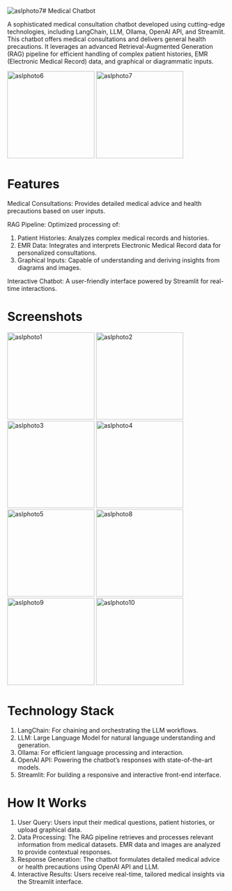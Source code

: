 ![aslphoto7](https://github.com/user-attachments/assets/54a9b811-902e-4853-8981-0db355e3deab)# Medical Chatbot 

A sophisticated medical consultation chatbot developed using cutting-edge technologies, including LangChain, LLM, Ollama, OpenAI API, and Streamlit. This chatbot offers medical consultations and delivers general health precautions. It leverages an advanced Retrieval-Augmented Generation (RAG) pipeline for efficient handling of complex patient histories, EMR (Electronic Medical Record) data, and graphical or diagrammatic inputs.

<img src="https://github.com/user-attachments/assets/ea047de9-b447-4934-9b4c-de2811153092" alt="aslphoto6" width="200">
<img src="https://github.com/user-attachments/assets/616c3b3e-5873-444e-8f9d-dc372ff6725a" alt="aslphoto7" width="200">

# Features

Medical Consultations: Provides detailed medical advice and health precautions based on user inputs.

RAG Pipeline: Optimized processing of:
  1. Patient Histories: Analyzes complex medical records and histories.
  2. EMR Data: Integrates and interprets Electronic Medical Record data for personalized consultations.
  3. Graphical Inputs: Capable of understanding and deriving insights from diagrams and images.
  
Interactive Chatbot: A user-friendly interface powered by Streamlit for real-time interactions.

# Screenshots

<img src="https://github.com/user-attachments/assets/d0c1fd4d-ebbb-480b-a07c-814d887aa480" alt="aslphoto1" width="200">
<img src="https://github.com/user-attachments/assets/2db53db9-da35-40fd-9b79-b1b40e240c2a" alt="aslphoto2" width="200">
<img src="https://github.com/user-attachments/assets/b2eaed6e-83da-426e-9a28-96006e6e7759" alt="aslphoto3" width="200">
<img src="https://github.com/user-attachments/assets/2952b7c3-aa4e-46a9-9dd6-b187b4a8b814" alt="aslphoto4" width="200">
<img src="https://github.com/user-attachments/assets/da6be3e9-5771-4388-87ad-384d062f4ce2" alt="aslphoto5" width="200">
<img src="https://github.com/user-attachments/assets/01487d1b-93b2-4348-9892-0b00f66cbf5a" alt="aslphoto8" width="200">
<img src="https://github.com/user-attachments/assets/2020c636-9099-4067-8bce-939af569535e" alt="aslphoto9" width="200">
<img src="https://github.com/user-attachments/assets/83ff0821-c4a1-4cdd-9920-85e43887ffd1" alt="aslphoto10" width="200">


# Technology Stack

1. LangChain: For chaining and orchestrating the LLM workflows.
2. LLM: Large Language Model for natural language understanding and generation.
3. Ollama: For efficient language processing and interaction.
4. OpenAI API: Powering the chatbot’s responses with state-of-the-art models.
5. Streamlit: For building a responsive and interactive front-end interface.

# How It Works

1. User Query: Users input their medical questions, patient histories, or upload graphical data.
2. Data Processing:
      The RAG pipeline retrieves and processes relevant information from medical datasets.
      EMR data and images are analyzed to provide contextual responses.
3. Response Generation: The chatbot formulates detailed medical advice or health precautions using OpenAI API and LLM.
4. Interactive Results: Users receive real-time, tailored medical insights via the Streamlit interface.
